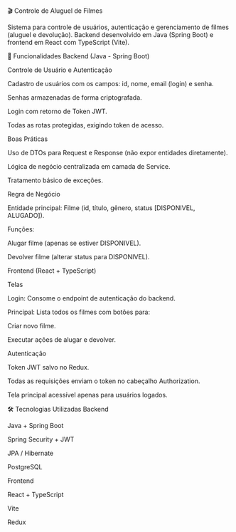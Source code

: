 🎬 Controle de Aluguel de Filmes

Sistema para controle de usuários, autenticação e gerenciamento de filmes (aluguel e devolução).
Backend desenvolvido em Java (Spring Boot) e frontend em React com TypeScript (Vite).

🚀 Funcionalidades
Backend (Java - Spring Boot)

Controle de Usuário e Autenticação

Cadastro de usuários com os campos: id, nome, email (login) e senha.

Senhas armazenadas de forma criptografada.

Login com retorno de Token JWT.

Todas as rotas protegidas, exigindo token de acesso.

Boas Práticas

Uso de DTOs para Request e Response (não expor entidades diretamente).

Lógica de negócio centralizada em camada de Service.

Tratamento básico de exceções.

Regra de Negócio

Entidade principal: Filme (id, título, gênero, status [DISPONIVEL, ALUGADO]).

Funções:

Alugar filme (apenas se estiver DISPONIVEL).

Devolver filme (alterar status para DISPONIVEL).

Frontend (React + TypeScript)

Telas

Login: Consome o endpoint de autenticação do backend.

Principal: Lista todos os filmes com botões para:

Criar novo filme.

Executar ações de alugar e devolver.

Autenticação

Token JWT salvo no Redux.

Todas as requisições enviam o token no cabeçalho Authorization.

Tela principal acessível apenas para usuários logados.

🛠️ Tecnologias Utilizadas
Backend

Java + Spring Boot

Spring Security + JWT

JPA / Hibernate

PostgreSQL

Frontend

React + TypeScript

Vite

Redux
